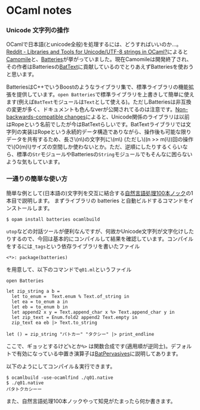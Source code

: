 # OCaml notes

### Unicode 文字列の操作

OCamlで日本語(とunicode全般)を処理するには、どうすればいいのか...。[Reddit - Libraries and Tools for Unicode/UTF-8 strings in OCaml?](https://www.reddit.com/r/ocaml/comments/39t31h/libraries_and_tools_for_unicodeutf8_strings_in/)によると[Camomile](https://github.com/yoriyuki/Camomile)と、[Batteries](https://github.com/ocaml-batteries-team/batteries-included)が挙がっていました。現在Camomileは開発終了され、その作者はBatteriesの[BatText](http://ocaml-batteries-team.github.io/batteries-included/hdoc2/BatText.html)に貢献しているのでとりあえずBatteriesを使おうと思います。

BatteriesはC++でいうBoostのようなライブラリ集で、標準ライブラリの機能拡張を提供しています。`open Batteries`で標準ライブラリを上書きして簡単に使えます(例えば`BatText`モジュールは`Text`として使える)。ただしBatteriesは非互換の変更が多く、ドキュメントも色んなverが公開されてるのは注意です。[Non-backwards-compatible changes](https://github.com/ocaml-batteries-team/batteries-included/wiki/Interfacechanges12#non-backwards-compatible-changes)によると、Unicode関係のライブラリは以前はRopeという名前でしたが今はBatTextらしいです。BatTextライブラリでは文字列の実装はRopeという永続的データ構造でありながら、操作後も可能な限りデータを共有するため、長さ\\(n\\)の文字列に\\(m\\) (ただし\\((n >> m)\\))回の操作で\\(O(m)\\)サイズの空間しか使わないとか。ただ、逆順にしたりするくらいなら、標準の`Str`モジュールやBatteriesの`String`モジュールでもそんなに困らないような気もしています。

### 一通りの簡単な使い方

簡単な例として(日本語の)文字列を交互に結合する[自然言語処理100本ノック](http://www.cl.ecei.tohoku.ac.jp/nlp100/)の1本目で説明します。
まずライブラリの batteries と自動ビルドするコマンドをインストールします。

`$ opam install batteries ocamlbuild`

`utop`などの対話ツールが便利なんですが、何故かUnicode文字列が文字化けしたりするので、今回は基本的にコンパイルして結果を確認しています。コンパイルをするには`_tags`という依存ライブラリを書いたファイル

```
<*>: package(batteries)
```

を用意して、以下のコマンドで`q01.ml`というファイル

```
open Batteries

let zip_string a b =
  let to_enum =  Text.enum % Text.of_string in
  let ea = to_enum a in
  let eb = to_enum b in
  let append2 x y = Text.append_char x %> Text.append_char y in
  let zip_text = Enum.fold2 append2 Text.empty in
  zip_text ea eb |> Text.to_string

let () = zip_string "パトカー" "タクシー" |> print_endline
```

ここで、ギョッとするけど`%`とか`%>` は関数合成です(適用順が逆同士)。デフォルトで有効になっている中置き演算子は[BatPervasives](https://ocaml-batteries-team.github.io/batteries-included/hdoc2/BatPervasives.html)に説明してあります。

以下のようにしてコンパイル＆実行できます。

```
$ ocamlbuild -use-ocamlfind ./q01.native
$ ./q01.native
パタトクカシーー
```

また、自然言語処理100本ノックやって知見がたまったら何か書きます。
